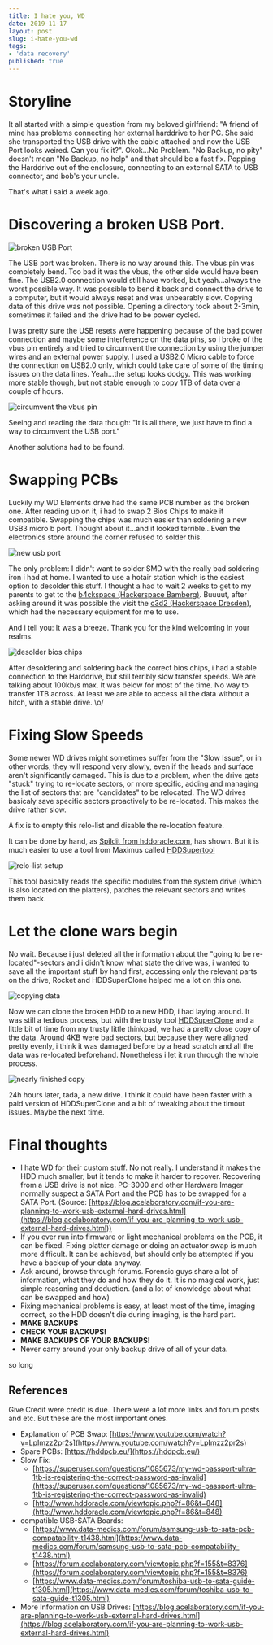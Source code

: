 ```yaml
---
title: I hate you, WD
date: 2019-11-17
layout: post
slug: i-hate-you-wd
tags:
- 'data recovery'
published: true
---
```

# Storyline
It all started with a simple question from my beloved girlfriend: "A friend of mine has problems connecting her external harddrive to her PC. She said she transported the USB drive with the cable attached and now the USB Port looks weired. Can you fix it?". Okok...No Problem. "No Backup, no pity" doesn't mean "No Backup, no help" and that should be a fast fix. Popping the Harddrive out of the enclosure, connecting to an external SATA to USB connector, and bob's your uncle.

That's what i said a week ago.

# Discovering a broken USB Port.

![broken USB Port](/img/2019/ab4c95d2-6f0e-4039-80ff-a05c948703ae.jpeg)

The USB port was broken. There is no way around this. The vbus pin was completely bend. Too bad it was the vbus, the other side would have been fine. The USB2.0 connection would still have worked, but yeah...always the worst possible way. It was possible to bend it back and connect the drive to a computer, but it would always reset and was unbearably slow. Copying data of this drive was not possible. Opening a directory took about 2-3min, sometimes it failed and the drive had to be power cycled.

I was pretty sure the USB resets were happening because of the bad power connection and maybe some interference on the data pins, so i broke of the vbus pin entirely and tried to circumvent the connection by using the jumper wires and an external power supply. I used a USB2.0 Micro cable to force the connection on USB2.0 only, which could take care of some of the timing issues on the data lines. Yeah...the setup looks dodgy. This was working more stable though, but not stable enough to copy 1TB of data over a couple of hours.

![circumvent the vbus pin](/img/2019/IMG_20191113_130620.jpg)

Seeing and reading the data though: "It is all there, we just have to find a way to circumvent the USB port."

Another solutions had to be found.

# Swapping PCBs

Luckily my WD Elements drive had the same PCB number as the broken one. After reading up on it, i had to swap 2 Bios Chips to make it compatible. Swapping the chips was much easier than soldering a new USB3 micro b port. Thought about it...and it looked terrible...Even the electronics store around the corner refused to solder this.

![new usb port](/img/2019/7b47c0bd-f3bb-4819-a530-ba1724135ab2.jpeg)

The only problem: I didn't want to solder SMD with the really bad soldering iron i had at home. I wanted to use a hotair station which is the easiest option to desolder this stuff. I thought a had to wait 2 weeks to get to my parents to get to the [b4ckspace (Hackerspace Bamberg)](https://www.hackerspace-bamberg.de/). Buuuut, after asking around it was possible the visit the [c3d2 (Hackerspace Dresden)](https://c3d2.de/), which had the necessary equipment for me to use.

And i tell you: It was a breeze. Thank you for the kind welcoming in your realms.

![desolder bios chips](/img/2019/446b03d2-4be4-4d9c-88ea-7e7a2c478f18.jpeg)

After desoldering and soldering back the correct bios chips, i had a stable connection to the Harddrive, but still terribly slow transfer speeds. We are talking about 100kb/s max. It was below for most of the time. No way to transfer 1TB across. At least we are able to access all the data without a hitch, with a stable drive. \o/

# Fixing Slow Speeds

Some newer WD drives might sometimes suffer from the "Slow Issue", or in other words, they will respond very slowly, even if the heads and surface aren't significantly damaged.
This is due to a problem, when the drive gets "stuck" trying to re-locate sectors, or more specific, adding and managing the list of sectors that are "candidates" to be relocated. The WD drives basicaly save specific sectors proactively to be re-located. This makes the drive rather slow.

A fix is to empty this relo-list and disable the re-location feature.

It can be done by hand, as [Spildit from hddoracle.com](http://www.hddoracle.com/viewtopic.php?f=86&t=848), has shown. But it is much easier to use a tool from Maximus called [HDDSupertool](http://www.sdcomputingservice.com/hddsupertool)

![relo-list setup](/img/2019/65b17103-31c8-4e47-a8ab-31cd653b2763.jpeg)

This tool basically reads the specific modules from the system drive (which is also located on the platters), patches the relevant sectors and writes them back.

# Let the clone wars begin

No wait. Because i just deleted all the information about the "going to be re-located"-sectors and i didn't know what state the drive was, i wanted to save all the important stuff by hand first, accessing only the relevant parts on the drive, Rocket and HDDSuperClone helped me a lot on this one.

![copying data](/img/2019/86e5bd49-5783-489a-9d58-780bf5817bba.jpeg)

Now we can clone the broken HDD to a new HDD, i had laying around. It was still a tedious process, but with the trusty tool [HDDSuperClone](http://www.sdcomputingservice.com/hddsuperclone) and a little bit of time from my trusty little thinkpad, we had a pretty close copy of the data. Around 4KB were bad sectors, but because they were aligned pretty evenly, i think it was damaged before by a head scratch and all the data was re-located beforehand. Nonetheless i let it run through the whole process.

![nearly finished copy](/img/2019/IMG_20191115_130620.png)

24h hours later, tada, a new drive. I think it could have been faster with a paid version of HDDSuperClone and a bit of tweaking about the timout issues. Maybe the next time.

# Final thoughts

* I hate WD for their custom stuff. No not really. I understand it makes the HDD much smaller, but it tends to make it harder to recover. Recovering from a USB drive is not nice. PC-3000 and other Hardware Imager normally suspect a SATA Port and the PCB has to be swapped for a SATA Port. (Source: [https://blog.acelaboratory.com/if-you-are-planning-to-work-usb-external-hard-drives.html](https://blog.acelaboratory.com/if-you-are-planning-to-work-usb-external-hard-drives.html))
* If you ever run into firmware or light mechanical problems on the PCB, it can be fixed. Fixing platter damage or doing an actuator swap is much more difficult. It can be achieved, but should only be attempted if you have a backup of your data anyway.
* Ask around, browse through forums. Forensic guys share a lot of information, what they do and how they do it. It is no magical work, just simple reasoning and deduction. (and a lot of knowledge about what can be swapped and how)
* Fixing mechanical problems is easy, at least most of the time, imaging correct, so the HDD doesn't die during imaging, is the hard part.
* **MAKE BACKUPS**
* **CHECK YOUR BACKUPS!**
* **MAKE BACKUPS OF YOUR BACKUPS!**
* Never carry around your only backup drive of all of your data.

so long

## References
Give Credit were credit is due. There were a lot more links and forum posts and etc. But these are the most important ones.

* Explanation of PCB Swap: [https://www.youtube.com/watch?v=LpImzz2pr2s](https://www.youtube.com/watch?v=LpImzz2pr2s)
* Spare PCBs: [https://hddpcb.eu/](https://hddpcb.eu/)
* Slow Fix:
    * [https://superuser.com/questions/1085673/my-wd-passport-ultra-1tb-is-registering-the-correct-password-as-invalid](https://superuser.com/questions/1085673/my-wd-passport-ultra-1tb-is-registering-the-correct-password-as-invalid)
    * [http://www.hddoracle.com/viewtopic.php?f=86&t=848](http://www.hddoracle.com/viewtopic.php?f=86&t=848)
* compatible USB-SATA Boards:
    * [https://www.data-medics.com/forum/samsung-usb-to-sata-pcb-compatability-t1438.html](https://www.data-medics.com/forum/samsung-usb-to-sata-pcb-compatability-t1438.html)
    * [https://forum.acelaboratory.com/viewtopic.php?f=155&t=8376](https://forum.acelaboratory.com/viewtopic.php?f=155&t=8376)
    * [https://www.data-medics.com/forum/toshiba-usb-to-sata-guide-t1305.html](https://www.data-medics.com/forum/toshiba-usb-to-sata-guide-t1305.html)
* More Information on USB Drives: [https://blog.acelaboratory.com/if-you-are-planning-to-work-usb-external-hard-drives.html](https://blog.acelaboratory.com/if-you-are-planning-to-work-usb-external-hard-drives.html)
